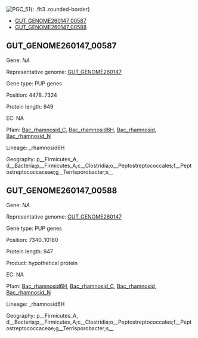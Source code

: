 ![PGC_51](../static/images/Clusters_figure/PGC_51.jpg){: .fit3 .rounded-border}

<ul id="myTab" class="nav nav-tabs">
  <li class="active">
        <a href="#tab1" data-toggle="tab">GUT_GENOME260147_00587</a>
  </li>
<li><a href="#tab2" data-toggle="tab">GUT_GENOME260147_00588</a></li>
</ul>

<div id="myTabContent" class="tab-content">
  <div class="tab-pane fade in active" id="tab1">

<h2 id="GUT_GENOME260147_00587">GUT_GENOME260147_00587</h2>
<p>Gene: <em>NA</em>
<p>Representative genome: <a href="Europe">GUT_GENOME260147</a></p>
<p>Gene type: PUP genes</p>
<p>Position: 4478..7324</p>
<p>Protein length: 949</p>
<p>EC: NA</p>
<p>Pfam: <a href="http://pfam.xfam.org/family/Bac_rhamnosid_C">Bac_rhamnosid_C</a>, <a href="http://pfam.xfam.org/family/Bac_rhamnosid6H">Bac_rhamnosid6H</a>, <a href="http://pfam.xfam.org/family/Bac_rhamnosid">Bac_rhamnosid</a>, <a href="http://pfam.xfam.org/family/Bac_rhamnosid_N">Bac_rhamnosid_N</a></p>
<p>Lineage: _rhamnosid6H</p>
<p>Geography: p__Firmicutes_A, d__Bacteria;p__Firmicutes_A;c__Clostridia;o__Peptostreptococcales;f__Peptostreptococcaceae;g__Terrisporobacter;s__</p>
  </div>

  <div class="tab-pane fade" id="tab2">

<h2 id="GUT_GENOME260147_00588">GUT_GENOME260147_00588</h2>
<p>Gene: <em>NA</em></p>
<p>Representative genome: <a href="Europe">GUT_GENOME260147</a></p>
<p>Gene type: PUP genes</p>
<p>Position: 7340..10180</p>
<p>Protein length: 947</p>
<p>Product: hypothetical protein</p>
<p>EC: NA</p>
<p>Pfam: <a href="http://pfam.xfam.org/family/Bac_rhamnosid6H">Bac_rhamnosid6H</a>, <a href="http://pfam.xfam.org/family/Bac_rhamnosid_C">Bac_rhamnosid_C</a>, <a href="http://pfam.xfam.org/family/Bac_rhamnosid">Bac_rhamnosid</a>, <a href="http://pfam.xfam.org/family/Bac_rhamnosid_N">Bac_rhamnosid_N</a></p>
<p>Lineage: _rhamnosid6H</p>
<p>Geography: p__Firmicutes_A, d__Bacteria;p__Firmicutes_A;c__Clostridia;o__Peptostreptococcales;f__Peptostreptococcaceae;g__Terrisporobacter;s__</p>

  </div>
</div>

